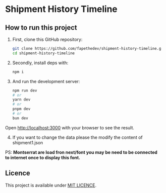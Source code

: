 # Shipment History Timeline


## How to run this project

1. First, clone this GitHub repository:
   
   ```bash
   git clone https://github.com/fapethedev/shipment-history-timeline.git
   cd shipment-history-timeline
   ```
   
2. Secondly, install deps with:

   ```bash
   npm i
   
    ```
3. And run the development server:

    ```bash
    npm run dev
    # or
    yarn dev
    # or
    pnpm dev
    # or
    bun dev
   
    ```
   

Open [http://localhost:3000](http://localhost:3000) with your browser to see the result.

4. If you want to change the data please the modify the content of shipment1.json

PS: **Montserrat are load fron next/font you may be need to be connected to internet once to display this font.**

## Licence

This project is available under [MIT LICENCE](./LICENSE).